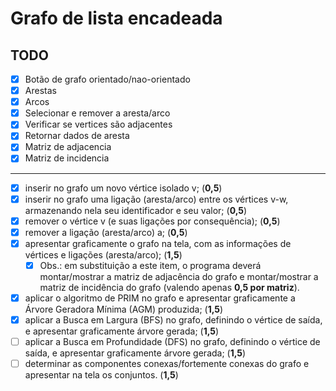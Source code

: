 # Grafo de lista encadeada

## TODO
- [x] Botão de grafo orientado/nao-orientado
- [x] Arestas
- [x] Arcos
- [x] Selecionar e remover a aresta/arco
- [x] Verificar se vertices são adjacentes
- [x] Retornar dados de aresta
- [x] Matriz de adjacencia
- [x] Matriz de incidencia
 
---

- [x] inserir no grafo um novo vértice isolado v; (**0,5**)
- [x] inserir no grafo uma ligação (aresta/arco) entre os vértices v-w, armazenando nela seu
identificador e seu valor; (**0,5**)
- [x] remover o vértice v (e suas ligações por consequência); (**0,5**)
- [x] remover a ligação (aresta/arco) a; (**0,5**)
- [x] apresentar graficamente o grafo na tela, com as informações de vértices e ligações
(aresta/arco); (**1,5**)
  - [x] Obs.: em substituição a este item, o programa deverá montar/mostrar a matriz de adjacência
  do grafo e montar/mostrar a matriz de incidência do grafo (valendo apenas **0,5 por matriz**).
- [x] aplicar o algoritmo de PRIM no grafo e apresentar graficamente a Árvore Geradora Mínima
(AGM) produzida; (**1,5**)
- [x] aplicar a Busca em Largura (BFS) no grafo, definindo o vértice de saída, e apresentar graficamente
árvore gerada; (**1,5**)
- [ ] aplicar a Busca em Profundidade (DFS) no grafo, definindo o vértice de saída, e apresentar
graficamente árvore gerada; (**1,5**)
- [ ] determinar as componentes conexas/fortemente conexas do grafo e apresentar na tela os
conjuntos. (**1,5**)